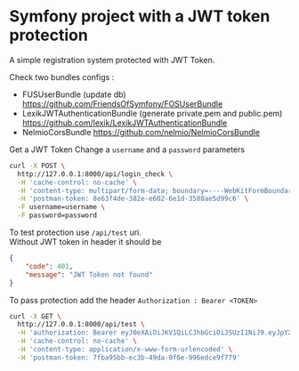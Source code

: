 Symfony project with a JWT token protection
=======
A simple registration system protected with JWT Token.

Check two bundles configs :
* FUSUserBundle (update db) https://github.com/FriendsOfSymfony/FOSUserBundle
* LexikJWTAuthenticationBundle (generate private.pem and public.pem) https://github.com/lexik/LexikJWTAuthenticationBundle
* NelmioCorsBundle https://github.com/nelmio/NelmioCorsBundle


Get a JWT Token
Change a `username` and a `password` parameters
```bash
curl -X POST \
  http://127.0.0.1:8000/api/login_check \
  -H 'cache-control: no-cache' \
  -H 'content-type: multipart/form-data; boundary=----WebKitFormBoundary7MA4YWxkTrZu0gW' \
  -H 'postman-token: 8e63f4de-382e-e602-6e1d-3588ae5d99c6' \
  -F username=username \
  -F password=password
```

To test protection use `/api/test` uri.   
Without JWT token in header it should be
```json
{
    "code": 401,
    "message": "JWT Token not found"
}
```

To pass protection add the header `Authorization : Bearer <TOKEN>`
```bash
curl -X GET \
  http://127.0.0.1:8000/api/test \
  -H 'authorization: Bearer eyJ0eXAiOiJKV1QiLCJhbGciOiJSUzI1NiJ9.eyJpYXQiOjE1MzU2MzMzNjQsImV4cCI6MTUzNTYzNjk2NCwicm9sZXMiOlsiUk9MRV9VU0VSIl0sInVzZXJuYW1lIjoibHl0dnlub3YifQ.gu903Ei5J4XsZ_RN-OyPDZuq7IsXbPQaZxG3Vx6xJhmRHf-QnvGjt_tHeofrM8ZzjdfTQ7Uz_RGlywudccU4zczbTx2_0oa7m-K1QFXOZbZzYEzt_HjIlrgAhg8a2TrF0uK2qXJQMPUdonJUKY-yC-w2ukMxo1QRyNDZ0IunOhqUt4cznpo2LsVy4UWBas181uboGxBycJowuAuE0sHuouW6zYUqVRWeuf4JymNSBoYlN1VTAKhdj7KS580dDa6Yt6KhcqjAC4kBOadVDMckwiZ81hZUpPZuq2ok34954d0ilO1wiLaXGXNF8jdS7gmeLjhcvevNo7dqwbSpuGOn1WGVwFZRb6CsKVhtQ0cCywnbAq7p6CY6UYjzVrXW4TTwgIV8MVx05qPrgPxOQ3uTr8pqFmmDVIw8plVXRlSipnQKFaC0SaIb3D98imClLuEeb5CPp1Cpt4GpJg30rMxRNELi35zxtf0dSRzxN6ZjTnTFCl_aPMEEPTBBM_N3eAFRv2ijhIXXNs5oTf-C0KfU9TindMDr4Omx_RTAjQKiOHFFINtLNxo_EVD7HTT2bgoE1JthLyLGTYa203ZAgUu33iGmRRGBt2YrWwkmrngUfMAkwjpQr_ni60EBLLc4_xJXHwQsIePXX0mLjE4FlBETaaEgw6dFywlNagWdGxb5W1A' \
  -H 'cache-control: no-cache' \
  -H 'content-type: application/x-www-form-urlencoded' \
  -H 'postman-token: 7fba95bb-ec3b-49da-0f6e-996edce9f779'
```